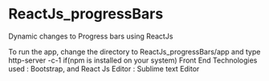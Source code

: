 # ReactJs_progressBars
Dynamic changes to Progress bars using ReactJs

To run the app, change the directory to ReactJs_progressBars/app and type http-server -c-1 if(npm is installed on your system)
Front End Technologies used : Bootstrap, and  React Js
Editor : Sublime text Editor
